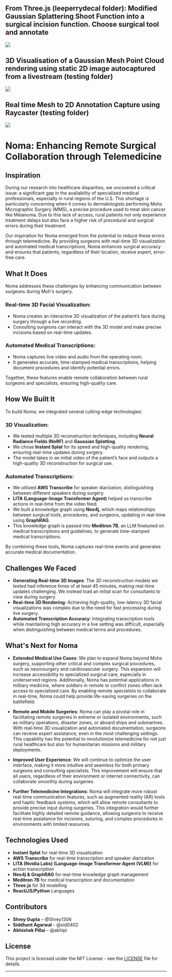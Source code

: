 ## From Three.js (leeperrydecal folder): Modified Gaussian Splattering Shoot Function into a surgical incision function. Choose surgical tool and annotate
![](assets/3.js_Shoot_to_Incision.png)

## 3D Visualisation of a Gaussian Mesh Point Cloud rendering using static 2D image autocaptured from a livestream (testing folder)
![](assets/3D_Mesh.png)

## Real time Mesh to 2D Annotation Capture using Raycaster (testing folder)
![](assets/Real_time_Mesh_to_2D_Annotation_Capture.png)


# Noma: Enhancing Remote Surgical Collaboration through Telemedicine

## Inspiration

During our research into healthcare disparities, we uncovered a critical issue: a significant gap in the availability of specialized medical professionals, especially in rural regions of the U.S. This shortage is particularly concerning when it comes to dermatologists performing Mohs Micrographic Surgery (MMS), a precise procedure used to treat skin cancer like Melanoma. Due to this lack of access, rural patients not only experience treatment delays but also face a higher risk of procedural and surgical errors during their treatment.

Our inspiration for Noma emerged from the potential to reduce these errors through telemedicine. By providing surgeons with real-time 3D visualization and automated medical transcriptions, Noma enhances surgical accuracy and ensures that patients, regardless of their location, receive expert, error-free care.

## What It Does

Noma addresses these challenges by enhancing communication between surgeons during Moh's surgery.

### Real-time 3D Facial Visualization:
- Noma creates an interactive 3D visualization of the patient’s face during surgery through a live recording.
- Consulting surgeons can interact with the 3D model and make precise incisions based on real-time updates.

### Automated Medical Transcriptions:
- Noma captures live video and audio from the operating room.
- It generates accurate, time-stamped medical transcriptions, helping document procedures and identify potential errors.

Together, these features enable remote collaboration between rural surgeons and specialists, ensuring high-quality care.

## How We Built It

To build Noma, we integrated several cutting-edge technologies:

### 3D Visualization:
- We tested multiple 3D reconstruction techniques, including **Neural Radiance Fields (NeRF)** and **Gaussian Splatting**.
- We chose **Instant Splat** for its speed and high-quality rendering, ensuring real-time updates during surgery.
- The model takes in an initial video of the patient’s face and outputs a high-quality 3D reconstruction for surgical use.

### Automated Transcriptions:
- We utilized **AWS Transcribe** for speaker diarization, distinguishing between different speakers during surgery.
- **LITA (Language-Image Transformer Agent)** helped us transcribe actions in real-time from the video feed.
- We built a knowledge graph using **Neo4j**, which maps relationships between surgical tools, procedures, and surgeons, updating in real-time using **GraphRAG**.
- This knowledge graph is passed into **Meditron 7B**, an LLM finetuned on medical transcriptions and guidelines, to generate time-stamped medical transcriptions.

By combining these tools, Noma captures real-time events and generates accurate medical documentation.

## Challenges We Faced

- **Generating Real-time 3D Images**: The 3D reconstruction models we tested had inference times of at least 45 minutes, making real-time updates challenging. We instead load an initial scan for consultants to view during surgery.
- **Real-time 3D Rendering**: Achieving high-quality, low-latency 3D facial visualizations was complex due to the need for fast processing during live surgery.
- **Automated Transcription Accuracy**: Integrating transcription tools while maintaining high accuracy in a live setting was difficult, especially when distinguishing between medical terms and procedures.

## What's Next for Noma

- **Extended Medical Use Cases**: We plan to expand Noma beyond Mohs surgery, supporting other critical and complex surgical procedures, such as neurosurgery and cardiovascular surgery. This expansion will increase accessibility to specialized surgical care, especially in underserved regions. Additionally, Noma has potential applications in military medicine, where soldiers in remote or conflict zones often lack access to specialized care. By enabling remote specialists to collaborate in real-time, Noma could help provide life-saving surgeries on the battlefield.

- **Remote and Mobile Surgeries**: Noma can play a pivotal role in facilitating remote surgeries in extreme or isolated environments, such as military operations, disaster zones, or aboard ships and submarines. With real-time 3D visualization and automated documentation, surgeons can receive expert assistance, even in the most challenging settings. This capability has the potential to revolutionize telemedicine for not just rural healthcare but also for humanitarian missions and military deployments.

- **Improved User Experience**: We will continue to optimize the user interface, making it more intuitive and seamless for both primary surgeons and consulting specialists. This improvement will ensure that all users, regardless of their environment or internet connectivity, can collaborate smoothly during surgeries.

- **Further Telemedicine Integrations**: Noma will integrate more robust real-time communication features, such as augmented reality (AR) tools and haptic feedback systems, which will allow remote consultants to provide precise input during surgeries. This integration would further facilitate highly detailed remote guidance, allowing surgeons to receive real-time assistance for incisions, suturing, and complex procedures in environments with limited resources.


## Technologies Used

- **Instant Splat** for real-time 3D visualization
- **AWS Transcribe** for real-time transcription and speaker diarization
- **LITA (Nvidia Labs) (Language-Image Transformer Agent (VLM))** for action transcription
- **Neo4j & GraphRAG** for real-time knowledge graph management
- **Meditron 7B** for medical transcription and documentation
- **Three.js** for 3d modelling
- **React/JS/Python** Languages
  

## Contributors

- **Shrey Gupta** – @Shrey1306
- **Siddhant Agarwal** - @sid0402
- **Abhishek Pillai** – @abhipi

## License

This project is licensed under the MIT License - see the [LICENSE](LICENSE) file for details.

---

